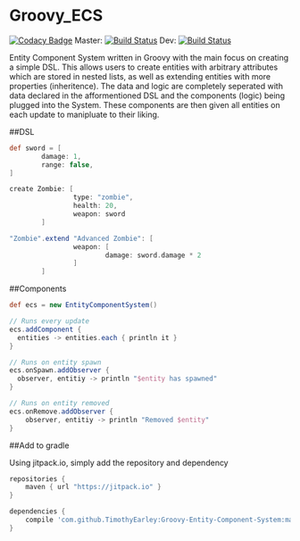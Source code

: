# Groovy_ECS

[![Codacy Badge](https://api.codacy.com/project/badge/Grade/cc06b0ef7ecc43cb830e4086091ac6e2)](https://www.codacy.com/app/TimothyEarley/Groovy-Entity-Component-System?utm_source=github.com&utm_medium=referral&utm_content=TimothyEarley/Groovy-Entity-Component-System&utm_campaign=badger)
Master: [![Build Status](https://travis-ci.org/TimothyEarley/Groovy-Entity-Component-System.svg?branch=master)](https://travis-ci.org/TimothyEarley/Groovy-Entity-Component-System)
Dev: [![Build Status](https://travis-ci.org/TimothyEarley/Groovy-Entity-Component-System.svg?branch=dev)](https://travis-ci.org/TimothyEarley/Groovy-Entity-Component-System)

Entity Component System written in Groovy with the main focus on creating a simple DSL.
This allows users to create entities with arbitrary attributes which are stored in nested lists, as well as extending entities with more properties (inheritence).
The data and logic are completely seperated with data declared in the afformentioned DSL and the components (logic) being plugged into the System. These components are then given all entities on each update to manipluate to their liking.

##DSL

```groovy
def sword = [
		damage: 1,
		range: false,
]

create Zombie: [
				type: "zombie",
				health: 20,
				weapon: sword
		]

"Zombie".extend "Advanced Zombie": [
				weapon: [
						damage: sword.damage * 2
				]
		]
```

##Components

```groovy
def ecs = new EntityComponentSystem()

// Runs every update
ecs.addComponent {
  entities -> entities.each { println it }
}

// Runs on entity spawn
ecs.onSpawn.addObserver {
  observer, entitiy -> println "$entity has spawned"
}

// Runs on entity removed
ecs.onRemove.addObserver {
	observer, entitiy -> println "Removed $entity"
}
```

##Add to gradle

Using jitpack.io, simply add the repository and dependency

```gradle
repositories {
	maven { url "https://jitpack.io" }
}

dependencies {
	compile 'com.github.TimothyEarley:Groovy-Entity-Component-System:master-SNAPSHOT'
}
```
